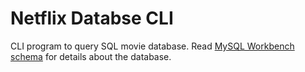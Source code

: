 # Netflix Databse CLI

CLI program to query SQL movie database. Read [MySQL Workbench schema](https://github.com/mabackma/netflix/blob/master/netflix.mwb) for details about the database.
